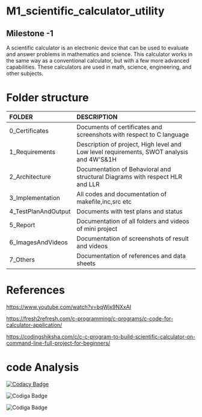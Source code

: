 # M1_scientific_calculator_utility

## Milestone -1
A scientific calculator is an electronic device that can be used to evaluate and answer problems in mathematics and science. This calculator works in the same way as a conventional calculator, but with a few more advanced capabilities. These calculators are used in math, science, engineering, and other subjects.

# Folder structure 

|FOLDER             |DESCRIPTION                                                                             |  
|:------------------|:-------------------------------------------------------------------------------------- |
|0_Certificates     |Documents of certificates and screenshots with respect to C language                    |
|1_Requirements     |Description of project, High level and Low level requirements, SWOT analysis and 4W'S&1H|
|2_Architecture     |Documentation of Behavioral and structural Diagrams with respect HLR and LLR            |
|3_Implementation   |All codes and documentation of makefile,inc,src etc                                     |
|4_TestPlanAndOutput|Documents with test plans and status                                                    |
|5_Report           |Documentation of all folders and videos of mini project                                 |    
|6_ImagesAndVideos  |Documentation of screenshots of result and videos                                       |
|7_Others           |Documentation of references and data sheets                                             |


# References
https://www.youtube.com/watch?v=bqWjx9NXxAI

https://fresh2refresh.com/c-programming/c-programs/c-code-for-calculator-application/

https://codingshiksha.com/c/c-c-program-to-build-scientific-calculator-on-command-line-full-project-for-beginners/



# code Analysis

[![Codacy Badge](https://app.codacy.com/project/badge/Grade/5943de82507647feb95cfb83e5de777a)](https://www.codacy.com/gh/Nirmala-vijapur/M1_scientific_calculator_utility/dashboard?utm_source=github.com&amp;utm_medium=referral&amp;utm_content=Nirmala-vijapur/M1_scientific_calculator_utility&amp;utm_campaign=Badge_Grade)


![Codiga Badge](https://api.codiga.io/project/31238/score/svg)

![Codiga Badge](https://api.codiga.io/project/31238/status/svg)

